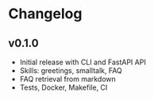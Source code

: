 # Changelog

## v0.1.0
- Initial release with CLI and FastAPI API
- Skills: greetings, smalltalk, FAQ
- FAQ retrieval from markdown
- Tests, Docker, Makefile, CI
